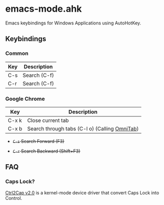 # emacs-mode.ahk

Emacs keybindings for Windows Applications using AutoHotKey.

## Keybindings

### Common

| Key | Description |
|-----|-------------|
| C-s | Search (C-f) |
| C-r | Search (C-f) |

### Google Chrome

| Key | Description |
|-----|-------------|
| C-x k | Close current tab |
| C-x b | Search through tabs (C-l o) (Calling [OmniTab](https://chrome.google.com/webstore/detail/poegalffpegekkadabibgmjoinhahbbb)) |

- ~~`C-s` Search Forward (F3)~~

- ~~`C-r` Search Backward (Shift+F3)~~


## FAQ

### Caps Lock?

[Ctrl2Cap v2.0](https://technet.microsoft.com/en-us/sysinternals/bb897578.aspx?f=255&MSPPError=-2147217396) is a kernel-mode device driver that convert Caps Lock into Control.